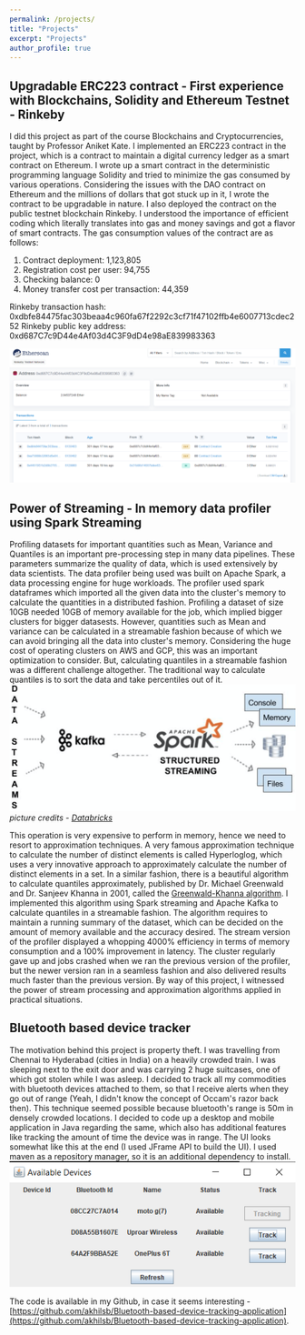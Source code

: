 ```yaml
---
permalink: /projects/
title: "Projects"
excerpt: "Projects"
author_profile: true
---
```

<!--
## Hyparo - A repair framework for Hyperledger fabric
One of the main features of blockchains is their immutability. Immutability of blockchains can be compared to an impregnable fortress which protects everything that goes into the chain. The fortress provides ubiquitous protection irrespective of the data that resides inside it. However, malicious intent and unwanted user errors introduce faults into the chain. Certain examples are illicit content uploaded along with transactions onto public blockchains like Bitcoin and Ethereum. The DAO attack on Ethereum-->
## Upgradable ERC223 contract - First experience with Blockchains, Solidity and Ethereum Testnet - Rinkeby
I did this project as part of the course Blockchains and Cryptocurrencies, taught by Professor Aniket Kate. I implemented an ERC223 contract in the project, which is a contract to maintain a digital currency ledger as a smart contract on Ethereum. I wrote up a smart contract in the deterministic programming language Solidity and tried to minimize the gas consumed by various operations. Considering the issues with the DAO contract on Ethereum and the millions of dollars that got stuck up in it, I wrote the contract to be upgradable in nature. I also deployed the contract on the public testnet blockchain Rinkeby. I understood the importance of efficient coding which literally translates into gas and money savings and got a flavor of smart contracts. The gas consumption values of the contract are as follows:

<ol>
<li>Contract deployment: 1,123,805</li>
<li>Registration cost per user: 94,755</li>
<li>Checking balance: 0</li>
<li>Money transfer cost per transaction: 44,359</li>
</ol>

Rinkeby transaction hash: 0xdbfe84475fac303beaa4c960fa67f2292c3cf71f47102ffb4e6007713cdec252
Rinkeby public key address: 0xd687C7c9D44e4Af03d4C3F9dD4e98aE839983363

![Testnet txns](/images/rinkeby.PNG)

## Power of Streaming - In memory data profiler using Spark Streaming
Profiling datasets for important quantities such as Mean, Variance and Quantiles is an important pre-processing step in many data pipelines. These parameters summarize the quality of data, which is used extensively by data scientists. The data profiler being used was built on Apache Spark, a data processing engine for huge workloads. The profiler used spark dataframes which imported all the given data into the cluster's memory to calculate the quantities in a distributed fashion. Profiling a dataset of size 10GB needed 10GB of memory available for the job, which implied bigger clusters for bigger datasests. However, quantities such as Mean and variance can be calculated in a streamable fashion because of which we can avoid bringing all the data into cluster's memory. Considering the huge cost of operating clusters on AWS and GCP, this was an important optimization to consider. But, calculating quantiles in a streamable fashion was a different challenge altogether. The traditional way to calculate quantiles is to sort the data and take percentiles out of it. 
![Architecture of engine](/images/streaming.png)
*picture credits - [Databricks](https://databricks.com/blog/2017/04/04/real-time-end-to-end-integration-with-apache-kafka-in-apache-sparks-structured-streaming.html)*

This operation is very expensive to perform in memory, hence we need to resort to approximation techniques. A very famous approximation technique to calculate the number of distinct elements is called Hyperloglog, which uses a very innovative approach to approximately calculate the number of distinct elements in a set. In a similar fashion, there is a beautiful algorithm to calculate quantiles approximately, published by Dr. Michael Greenwald and Dr. Sanjeev Khanna in 2001, called the [Greenwald-Khanna algorithm](https://www.researchgate.net/publication/2854033_Space-Efficient_Online_Computation_of_Quantile_Summaries). I implemented this algorithm using Spark streaming and Apache Kafka to calculate quantiles in a streamable fashion. The algorithm requires to maintain a running summary of the dataset, which can be decided on the amount of memory available and the accuracy desired. The stream version of the profiler displayed a whopping 4000% efficiency in terms of memory consumption and a 100% improvement in latency. The cluster regularly gave up and jobs crashed when we ran the previous version of the profiler, but the newer version ran in a seamless fashion and also delivered results much faster than the previous version. By way of this project, I witnessed the power of stream processing and approximation algorithms applied in practical situations.

## Bluetooth based device tracker
The motivation behind this project is property theft. I was travelling from Chennai to Hyderabad (cities in India) on a heavily crowded train. I was sleeping next to the exit door and was carrying 2 huge suitcases, one of which got stolen while I was asleep. I decided to track all my commodities with bluetooth devices attached to them, so that I receive alerts when they go out of range (Yeah, I didn't know the concept of Occam's razor back then). This technique seemed possible because bluetooth's range is 50m in densely crowded locations. I decided to code up a desktop and mobile application in Java regarding the same, which also has additional features like tracking the amount of time the device was in range. The UI looks somewhat like this at the end (I used JFrame API to build the UI). I used maven as a repository manager, so it is an additional dependency to install. 
![Bluetooth Tracker](/images/bluetooth-tracker.PNG)

The code is available in my Github, in case it seems interesting - [https://github.com/akhilsb/Bluetooth-based-device-tracking-application](https://github.com/akhilsb/Bluetooth-based-device-tracking-application).
